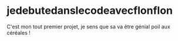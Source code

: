 # jedebutedanslecodeavecflonflon
C'est mon tout premier projet, je sens que sa va être génial poil aux céréales ! 
